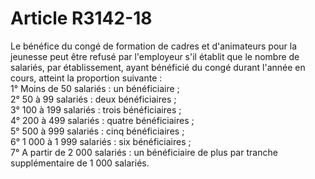 # Article R3142-18

  
Le bénéfice du congé de formation de cadres et d'animateurs pour la jeunesse peut être refusé par l'employeur s'il établit que le nombre de salariés, par établissement, ayant bénéficié du congé durant l'année en cours, atteint la proportion suivante :   
1° Moins de 50 salariés : un bénéficiaire ;   
2° 50 à 99 salariés : deux bénéficiaires ;   
3° 100 à 199 salariés : trois bénéficiaires ;   
4° 200 à 499 salariés : quatre bénéficiaires ;   
5° 500 à 999 salariés : cinq bénéficiaires ;   
6° 1 000 à 1 999 salariés : six bénéficiaires ;   
7° A partir de 2 000 salariés : un bénéficiaire de plus par tranche supplémentaire de 1 000 salariés.